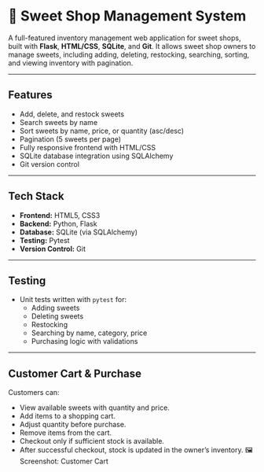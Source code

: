 # 🍬 Sweet Shop Management System

A full-featured inventory management web application for sweet shops, built with **Flask**, **HTML/CSS**, **SQLite**, and **Git**. It allows sweet shop owners to manage sweets, including adding, deleting, restocking, searching, sorting, and viewing inventory with pagination.

---

## Features

- Add, delete, and restock sweets
- Search sweets by name
- Sort sweets by name, price, or quantity (asc/desc)
- Pagination (5 sweets per page)
- Fully responsive frontend with HTML/CSS
- SQLite database integration using SQLAlchemy
- Git version control

---

## Tech Stack

- **Frontend:** HTML5, CSS3
- **Backend:** Python, Flask
- **Database:** SQLite (via SQLAlchemy)
- **Testing:** Pytest
- **Version Control:** Git

---

## Testing

- Unit tests written with `pytest` for:
  - Adding sweets
  - Deleting sweets
  - Restocking
  - Searching by name, category, price
  - Purchasing logic with validations

---

##  Customer Cart & Purchase
Customers can:
  - View available sweets with quantity and price.
  - Add items to a shopping cart.
  - Adjust quantity before purchase.
  - Remove items from the cart.
  - Checkout only if sufficient stock is available.
  - After successful checkout, stock is updated in the owner’s inventory.
🖼️ Screenshot: Customer Cart

